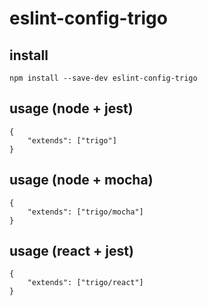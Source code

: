 # eslint-config-trigo

## install

`npm install --save-dev eslint-config-trigo`

## usage (node + jest)

```
{
	"extends": ["trigo"]
}
```

## usage (node + mocha)

```
{
	"extends": ["trigo/mocha"]
}
```

## usage (react + jest)

```
{
	"extends": ["trigo/react"]
}
```
